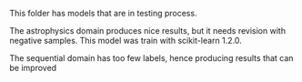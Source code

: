 This folder has models that are in testing process.

The astrophysics domain produces nice results, but it needs revision with negative samples. This model was train with scikit-learn 1.2.0.

The sequential domain has too few labels, hence producing results that can be improved
